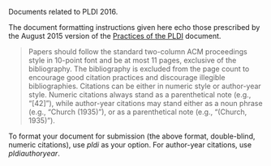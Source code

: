 Documents related to PLDI 2016.

The document formatting instructions given here echo those prescribed
by the August 2015 version of the [Practices of the PLDI](http://www.sigplan.org/sites/default/files/PracticesofPLDI.201508.pdf) document.

> Papers should follow the standard two-column ACM proceedings style in 10-point font and be at most 11 pages, exclusive of the bibliography. The bibliography is excluded from the page count to encourage good citation practices and discourage illegible bibliographies. Citations can be either in numeric style or author-year style. Numeric citations always stand as a parenthetical note (e.g., “[42]”), while author-year citations may stand either as a noun phrase (e.g., “Church (1935)”), or as a parenthetical note (e.g., “(Church, 1935)”).

To format your document for submission (the above format, double-blind, numeric citations), use _pldi_ as your option. For author-year citations, use _pldiauthoryear_.

